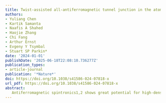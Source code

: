 ```yaml
---
title: Twist-assisted all-antiferromagnetic tunnel junction in the atomic limit
authors:
- Yuliang Chen
- Kartik Samanta
- Naafis A Shahed
- Haojie Zhang
- Chi Fang
- Arthur Ernst
- Evgeny Y Tsymbal
- Stuart SP Parkin*
date: '2024-01-01'
publishDate: '2025-06-18T22:08:10.736277Z'
publication_types:
- article-journal
publication: '*Nature*'
doi: https://doi.org/10.1038/s41586-024-07818-x
url_pdf: https://doi.org/10.1038/s41586-024-07818-x
abstract: 
   Antiferromagnetic spintronics1,2 shows great potential for high-density and ultrafast information devices. Magnetic tunnel junctions (MTJs), a key spintronic memory component that are typically formed from ferromagnetic materials, have seen rapid developments very recently using antiferromagnetic materials3,4. Here we demonstrate a twisting strategy for constructing all-antiferromagnetic tunnel junctions down to the atomic limit. By twisting two bilayers of CrSBr, a 2D antiferromagnet (AFM), a more than 700% nonvolatile tunnelling magnetoresistance (TMR) ratio is shown at zero field (ZF) with the entire twisted stack acting as the tunnel barrier. This is determined by twisting two CrSBr monolayers for which the TMR is shown to be derived from accumulative coherent tunnelling across the individual CrSBr monolayers. The dependence of the TMR on the twist angle is calculated from the electron-parallel momentum-dependent decay across the twisted monolayers. This is in excellent agreement with our experiments that consider twist angles that vary from 0° to 90°. Moreover, we also find that the temperature dependence of the TMR is, surprisingly, much weaker for the twisted as compared with the untwisted junctions, making the twisted junctions even more attractive for applications. Our work shows that it is possible to push nonvolatile magnetic information storage to the atomically thin limit.
---
```


